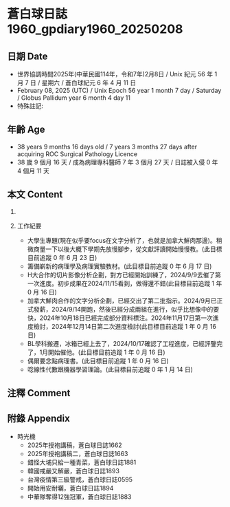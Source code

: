 [_metadata_:encoding]: - "utf-8"
[_metadata_:language]: - "zh-Hant-TW"
[_metadata_:fileformat]: - "markdown"
[_metadata_:MIME_type]: - "text/plain"
[_metadata_:markdown_version]: - "commonmark version 0.30"
[_metadata_:markdown_spec]: - "https://spec.commonmark.org/0.30/"

# 蒼白球日誌1960_gpdiary1960_20250208 #

## 日期 Date ##

* 世界協調時間2025年(中華民國114年，令和7年)2月8日 / Unix 紀元 56 年 1 月 7 日 / 星期六 / 蒼白球紀元 6 年 4 月 11 日
* February 08, 2025 (UTC) / Unix Epoch 56 year 1 month 7 day / Saturday / Globus Pallidum year 6 month 4 day 11
* 特殊註記:

## 年齡 Age ##

* 38 years 9 months 16 days old / 7 years 3 months 27 days after acquiring ROC Surgical Pathology Licence
* 38 歲 9 個月 16 天 / 成為病理專科醫師 7 年 3 個月 27 天 / 日誌被入侵 0 年 4 個月 11 天

## 本文 Content ##

1. 

2. 工作紀要

    - 大學生專題(現在似乎要focus在文字分析了，也就是加拿大鮮肉那邊)。稍微商量一下以後大概下學期先放慢腳步，從文獻評讀開始慢慢教。(此目標目前追蹤 0 年 6 月 23 日)
    - 籌備嶄新的病理學及病理實驗教材。(此目標目前追蹤 0 年 6 月 17 日)
    - H大合作的切片影像分析企劃，對方已經開始訓練了，2024/9/9去催了第一次進度。初步成果在2024/11/15看到，做得還不錯(此目標目前追蹤 1 年 0 月 16 日)
    - 加拿大鮮肉合作的文字分析企劃，已經交出了第二批指示。2024/9月已正式發薪，2024/9/14開跑，然後已經分成兩組在進行，似乎比想像中的要快，2024年10月18日已經完成部分資料標注。2024年11月17日第一次進度檢討，2024年12月14日第二次進度檢討(此目標目前追蹤 1 年 0 月 16 日)
    - BL學科搬遷，冰箱已經上去了，2024/10/17確認了工程進度，已經評鑒完了，1月開始催他。(此目標目前追蹤 1 年 0 月 16 日)
    - 偶爾要念點病理書。(此目標目前追蹤 1 年 0 月 16 日)
    - 唸線性代數跟機器學習理論。(此目標目前追蹤 0 年 1 月 14 日)

## 注釋 Comment ##


## 附錄 Appendix ##

* 時光機
    - 2025年授袍講稿，蒼白球日誌1662
    - 2025年授袍講稿二，蒼白球日誌1663
    - 錯怪大埔只給一種青菜，蒼白球日誌1881
    - 韓國戒嚴又解嚴，蒼白球日誌1893
    - 台灣疫情第三級警戒，蒼白球日誌0595
    - 開始用安耐曬，蒼白球日誌1894
    - 中華隊奪得12強冠軍，蒼白球日誌1883
